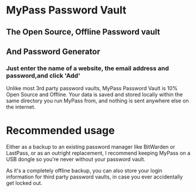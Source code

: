# MyPass Password Vault
## The Open Source, Offline Password vault
## And Password Generator
### Just enter the name of a website, the email address and password,and click 'Add'

Unlike most 3rd party password vaults, MyPass Password Vault is 10% Open Source and Offline.
Your data is saved and stored locally within the same directory you run MyPass from, and nothing 
is sent anywhere else on the internet.

# Recommended usage
Either as a backup to an existing password manager like BitWarden or LastPass, 
or as an outright replacement, I recommend keeping MyPass on a USB dongle so you're 
never without your password vault.

As it's a completely offline backup, you can also store your 
login information for third party password vaults, in case you ever 
accidentally get locked out.